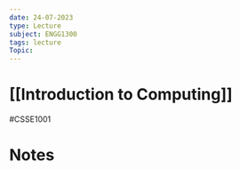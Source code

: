 ```yaml
---
date: 24-07-2023
type: Lecture
subject: ENGG1300
tags: lecture
Topic:
---
```

# [[Introduction to Computing]]
#CSSE1001
# Notes


